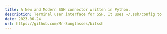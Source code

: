 ```yaml
---
title: A New and Modern SSH connector written in Python.
description: Terminal user interface for SSH. It uses ~/.ssh/config to list and connect to hosts.
date: 2023-06-24
url: https://github.com/Mr-Sunglasses/bitssh
---
```

